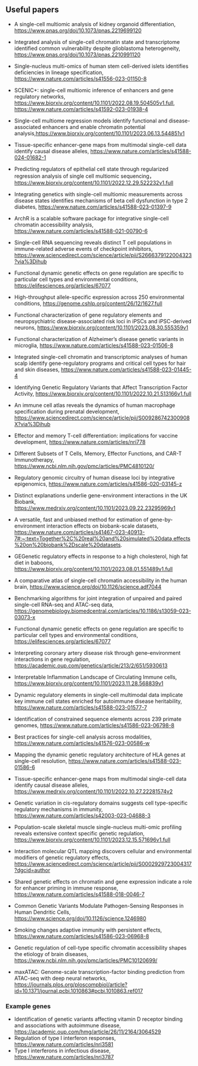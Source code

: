 ## Useful papers
- A single-cell multiomic analysis of kidney organoid differentiation, https://www.pnas.org/doi/10.1073/pnas.2219699120
- Integrated analysis of single-cell chromatin state and transcriptome identified common vulnerability despite glioblastoma heterogeneity, https://www.pnas.org/doi/10.1073/pnas.2210991120
- Single-nucleus multi-omics of human stem cell-derived islets identifies deficiencies in lineage specification, https://www.nature.com/articles/s41556-023-01150-8
- SCENIC+: single-cell multiomic inference of enhancers and gene regulatory networks, https://www.biorxiv.org/content/10.1101/2022.08.19.504505v1.full,
  https://www.nature.com/articles/s41592-023-01938-4
- Single-cell multiome regression models identify functional and disease-associated enhancers and enable chromatin potential analysis,https://www.biorxiv.org/content/10.1101/2023.06.13.544851v1
- Tissue-specific enhancer-gene maps from multimodal single-cell data identify causal disease alleles, https://www.nature.com/articles/s41588-024-01682-1
  
- Predicting regulators of epithelial cell state through regularized regression analysis of single cell multiomic sequencing， https://www.biorxiv.org/content/10.1101/2022.12.29.522232v1.full 
- Integrating genetics with single-cell multiomic measurements across disease states identifies mechanisms of beta cell dysfunction in type 2 diabetes, https://www.nature.com/articles/s41588-023-01397-9
- ArchR is a scalable software package for integrative single-cell chromatin accessibility analysis, https://www.nature.com/articles/s41588-021-00790-6
- Single-cell RNA sequencing reveals distinct T cell populations in immune-related adverse events of checkpoint inhibitors, https://www.sciencedirect.com/science/article/pii/S2666379122004323?via%3Dihub
- Functional dynamic genetic effects on gene regulation are specific to particular cell types and environmental conditions, https://elifesciences.org/articles/67077
- High-throughput allele-specific expression across 250 environmental conditions, https://genome.cshlp.org/content/26/12/1627.full
- Functional characterization of gene regulatory elements and neuropsychiatric disease-associated risk loci in iPSCs and iPSC-derived neurons, https://www.biorxiv.org/content/10.1101/2023.08.30.555359v1
- Functional characterization of Alzheimer’s disease genetic variants in microglia, https://www.nature.com/articles/s41588-023-01506-8
- Integrated single-cell chromatin and transcriptomic analyses of human scalp identify gene-regulatory programs and critical cell types for hair and skin diseases, https://www.nature.com/articles/s41588-023-01445-4
- Identifying Genetic Regulatory Variants that Affect Transcription Factor Activity, https://www.biorxiv.org/content/10.1101/2022.10.21.513166v1.full
- An immune cell atlas reveals the dynamics of human macrophage specification during prenatal development, https://www.sciencedirect.com/science/article/pii/S009286742300908X?via%3Dihub
- Effector and memory T-cell differentiation: implications for vaccine development, https://www.nature.com/articles/nri778
- Different Subsets of T Cells, Memory, Effector Functions, and CAR-T Immunotherapy, https://www.ncbi.nlm.nih.gov/pmc/articles/PMC4810120/
- Regulatory genomic circuitry of human disease loci by integrative epigenomics, https://www.nature.com/articles/s41586-020-03145-z
- Distinct explanations underlie gene-environment interactions in the UK Biobank, https://www.medrxiv.org/content/10.1101/2023.09.22.23295969v1
- A versatile, fast and unbiased method for estimation of gene-by-environment interaction effects on biobank-scale datasets, https://www.nature.com/articles/s41467-023-40913-7#:~:text=Together%2C%20real%20and%20simulated%20data,effects%20on%20biobank%2Dscale%20datasets.
- GEGenetic regulatory effects in response to a high cholesterol, high fat diet in baboons, https://www.biorxiv.org/content/10.1101/2023.08.01.551489v1.full
- A comparative atlas of single-cell chromatin accessibility in the human brain, https://www.science.org/doi/10.1126/science.adf7044
- Benchmarking algorithms for joint integration of unpaired and paired single-cell RNA-seq and ATAC-seq data, https://genomebiology.biomedcentral.com/articles/10.1186/s13059-023-03073-x
- Functional dynamic genetic effects on gene regulation are specific to particular cell types and environmental conditions, https://elifesciences.org/articles/67077
- Interpreting coronary artery disease risk through gene–environment interactions in gene regulation, https://academic.oup.com/genetics/article/213/2/651/5930613
- Interpretable Inflammation Landscape of Circulating Immune cells,
 https://www.biorxiv.org/content/10.1101/2023.11.28.568839v1
- Dynamic regulatory elements in single-cell multimodal data implicate key immune cell states enriched for autoimmune disease heritability,
  https://www.nature.com/articles/s41588-023-01577-7
- Identification of constrained sequence elements across 239 primate genomes, https://www.nature.com/articles/s41586-023-06798-8
- Best practices for single-cell analysis across modalities, https://www.nature.com/articles/s41576-023-00586-w
- Mapping the dynamic genetic regulatory architecture of HLA genes at single-cell resolution, https://www.nature.com/articles/s41588-023-01586-6
- Tissue-specific enhancer-gene maps from multimodal single-cell data identify causal disease alleles, https://www.medrxiv.org/content/10.1101/2022.10.27.22281574v2
- Genetic variation in cis-regulatory domains suggests cell type-specific regulatory mechanisms in immunity, https://www.nature.com/articles/s42003-023-04688-3
- Population-scale skeletal muscle single-nucleus multi-omic profiling reveals extensive context specific genetic regulation, https://www.biorxiv.org/content/10.1101/2023.12.15.571696v1.full
- Interaction molecular QTL mapping discovers cellular and environmental modifiers of genetic regulatory effects, https://www.sciencedirect.com/science/article/pii/S0002929723004317?dgcid=author
- Shared genetic effects on chromatin and gene expression indicate a role for enhancer priming in immune response, https://www.nature.com/articles/s41588-018-0046-7
- Common Genetic Variants Modulate Pathogen-Sensing Responses in Human Dendritic Cells, https://www.science.org/doi/10.1126/science.1246980
- Smoking changes adaptive immunity with persistent effects, https://www.nature.com/articles/s41586-023-06968-8
- Genetic regulation of cell-type specific chromatin accessibility shapes the etiology of brain diseases, https://www.ncbi.nlm.nih.gov/pmc/articles/PMC10120699/
- maxATAC: Genome-scale transcription-factor binding prediction from ATAC-seq with deep neural networks, https://journals.plos.org/ploscompbiol/article?id=10.1371/journal.pcbi.1010863#pcbi.1010863.ref017

### Example genes
- Identification of genetic variants affecting vitamin D receptor binding and associations with autoimmune disease,  https://academic.oup.com/hmg/article/26/11/2164/3064529
- Regulation of type I interferon responses, https://www.nature.com/articles/nri3581
- Type I interferons in infectious disease, https://www.nature.com/articles/nri3787

